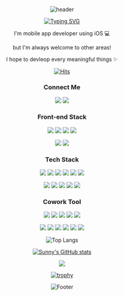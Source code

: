 
<div align="center">

![header](https://capsule-render.vercel.app/api?type=waving&color=gradient&customColorList=0,2,2,5,30&height=300&section=header&fontAlign=50&text=Hello,%20Sunny's%20World!&fontSize=56&fontColor=ffffff&animation=fadeIn)

[![Typing SVG](https://readme-typing-svg.demolab.com?font=Lobster&pause=1000&color=000000&center=true&vCenter=true&width=435&lines=Hi%2C+there.+I'm+sunny.+)](https://git.io/typing-svg)

I'm mobile app developer using iOS 💻

but I'm always welcome to other areas!

I hope to devleop every meaningful things ✨


[![Hits](https://hits.seeyoufarm.com/api/count/incr/badge.svg?url=https%3A%2F%2Fgithub.com%2Fsunny5875%2F&count_bg=%23BE6CE3&title_bg=%23555555&icon=&icon_color=%23E7E7E7&title=hits&edge_flat=false)](https://hits.seeyoufarm.com)


### Connect Me
 <a href="https://www.instagram.com/be._.sunny/" target="_blank"><img src="https://img.shields.io/badge/Instagram-aaaaa?style=flat-square&logo=Instagram&logoColor=white"/></a>
  <a href="sunny5875@hanyang.ac.kr" target="_blank"><img src="https://img.shields.io/badge/Gmail-aaaaa?style=flat-square&logo=Gmail&logoColor=white"/></a>
 
 
 
### Front-end Stack

<img src="https://img.shields.io/badge/iOS-000000?style=flat-square&logo=iOS&logoColor=white"/></a>
<img src="https://img.shields.io/badge/Xcode-147EFB?style=flat-square&logo=Xcode&logoColor=white"/></a>
<img src="https://img.shields.io/badge/Swift-F5CBA7?style=flat-square&logo=Swift&logoColor=white"/></a>
<img src="https://img.shields.io/badge/ReactiveX-B7178C?style=flat-square&logo=ReactiveX&logoColor=white"/></a>

<img src="https://img.shields.io/badge/Android-3DDC84?style=flat-square&logo=Android&logoColor=white"/></a>
<img src="https://img.shields.io/badge/Kotlin-abebc6?style=flat-square&logo=Kotlin&logoColor=white"/></a>




### Tech Stack
<img src="https://img.shields.io/badge/Python-D4E6F?style=flat-square&logo=Python&logoColor=white"/></a>
<img src="https://img.shields.io/badge/C++-ffcc33?style=flat-square&logo=C%2B%2B&logoColor=white"/></a>
<img src="https://img.shields.io/badge/C-fd9283?style=flat-square&logo=C&logoColor=white"/></a>
<img src="https://img.shields.io/badge/Java-fadbd8?style=flat-square&logo=Java&logoColor=white"/></a>
<img src="https://img.shields.io/badge/Node.js-E6EE9C?style=flat-square&logo=Node.js&logoColor=white"/></a>
<img src="https://img.shields.io/badge/React-61DAFB?style=flat-square&logo=React&logoColor=white"/></a>

<img src="https://img.shields.io/badge/Mysql-F8BBD0?style=flat-square&logo=Mysql&logoColor=white"/></a>
<img src="https://img.shields.io/badge/Firebase-FFCA28?style=flat-square&logo=firebase&logoColor=white"/>
<img src="https://img.shields.io/badge/Realm-39477F?style=flat-square&logo=Realm&logoColor=white"/></a>
<img src="https://img.shields.io/badge/GraphQL-311C87?style=flat-square&logo=GraphQL&logoColor=white"/></a>
<img src="https://img.shields.io/badge/Express-000000?style=flat-square&logo=Express&logoColor=white"/></a>




### Cowork Tool
<img src="https://img.shields.io/badge/GitHub-9e9e9e?style=flat-square&logo=GitHub&logoColor=white"/></a>
<img src="https://img.shields.io/badge/Git-9e9e9e?style=flat-square&logo=Git&logoColor=white"/></a>
<img src="https://img.shields.io/badge/GitLab-9e9e9e?style=flat-square&logo=GitLab&logoColor=white"/></a>
<img src="https://img.shields.io/badge/Bitbucket-9e9e9e?style=flat-square&logo=Bitbucket&logoColor=white"/></a>
<img src="https://img.shields.io/badge/Postman-9e9e9e?style=flat-square&logo=Postman&logoColor=white"/></a>

<img src="https://img.shields.io/badge/Jira-9e9e9e?style=flat-square&logo=Jira&logoColor=white"/></a>
<img src="https://img.shields.io/badge/Confluence-9e9e9e?style=flat-square&logo=Confluence&logoColor=white"/></a>
<img src="https://img.shields.io/badge/Notion-9e9e9e?style=flat-square&logo=Notion&logoColor=white"/></a>
<img src="https://img.shields.io/badge/Slack-9e9e9e?style=flat-square&logo=Slack&logoColor=white"/></a>
<img src="https://img.shields.io/badge/Figma-9e9e9e?style=flat-square&logo=Figma&logoColor=white"/></a>
<img src="https://img.shields.io/badge/Gather-9e9e9e?style=flat-square&logo=GatherTown&logoColor=white"/></a>


![Top Langs](https://github-readme-stats.vercel.app/api/top-langs/?username=sunny5875&layout=compact)

[![Sunny's GitHub stats](https://github-readme-stats.vercel.app/api?username=sunny5875)](https://github.com/sunny5875/github-readme-stats)


![](https://github-profile-summary-cards.vercel.app/api/cards/profile-details?username=sunny5875)

[![trophy](https://github-profile-trophy.vercel.app/?username=sunny5875&theme=flat&column=7)](https://github.com/sunny5875/)

![Footer](https://capsule-render.vercel.app/api?type=waving&color=gradient&customColorList=0,2,2,5,30&height=200&section=footer)
</div>
